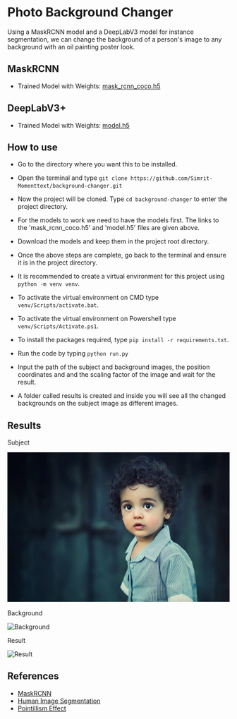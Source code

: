 # Photo Background Changer

Using a MaskRCNN model and a DeepLabV3 model for instance segmentation, we can change the background of a person's image to any background with an oil painting poster look.

## MaskRCNN

-   Trained Model with Weights: [mask_rcnn_coco.h5](https://github.com/matterport/Mask_RCNN/releases/download/v2.0/mask_rcnn_coco.h5)

## DeepLabV3+

-   Trained Model with Weights: [model.h5](https://drive.google.com/file/d/17QKxSIBFhyJoDps93-sCVHnVV6UWS1sG/view?usp=sharing)

## How to use

-   Go to the directory where you want this to be installed.
-   Open the terminal and type `git clone https://github.com/Simrit-Momenttext/background-changer.git`
-   Now the project will be cloned. Type `cd background-changer` to enter the project directory.

-   For the models to work we need to have the models first. The links to the 'mask_rcnn_coco.h5' and 'model.h5' files are given above.
-   Download the models and keep them in the project root directory.
-   Once the above steps are complete, go back to the terminal and ensure it is in the project directory.
-   It is recommended to create a virtual environment for this project using `python -m venv venv`.
-   To activate the virtual environment on CMD type `venv/Scripts/activate.bat`.
-   To activate the virtual environment on Powershell type `venv/Scripts/Activate.ps1`.
-   To install the packages required, type `pip install -r requirements.txt`.
-   Run the code by typing `python run.py`
-   Input the path of the subject and background images, the position coordinates and and the scaling factor of the image and wait for the result.
-   A folder called results is created and inside you will see all the changed backgrounds on the subject image as different images.

## Results

Subject

![Subject](https://github.com/Simrit-Momenttext/Photo-BG-Changer/blob/master/images/subject/girl7.jpg?raw=true "Subject")

Background

![Background](https://github.com/Simrit-Momenttext/Photo-BG-Changer/blob/master/images/background/Animal_Tracks-cover.png?raw=true "Background")

Result

![Result](https://github.com/Simrit-Momenttext/Photo-BG-Changer/blob/master/remove_bg/girl7-Animal_Tracks-cover.png?raw=true "Result")

## References

-   [MaskRCNN](https://github.com/matterport/Mask_RCNN)
-   [Human Image Segmentation](https://github.com/nikhilroxtomar/Remove-Photo-Background-using-TensorFlow)
-   [Pointillism Effect](https://github.com/matteo-ronchetti/Pointillism)
